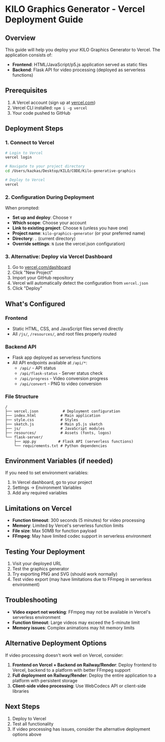 # KILO Graphics Generator - Vercel Deployment Guide

## Overview
This guide will help you deploy your KILO Graphics Generator to Vercel. The application consists of:
- **Frontend**: HTML/JavaScript/p5.js application served as static files
- **Backend**: Flask API for video processing (deployed as serverless functions)

## Prerequisites
1. A Vercel account (sign up at [vercel.com](https://vercel.com))
2. Vercel CLI installed: `npm i -g vercel`
3. Your code pushed to GitHub

## Deployment Steps

### 1. Connect to Vercel
```bash
# Login to Vercel
vercel login

# Navigate to your project directory
cd /Users/kazkas/Desktop/KILO/CODE/Kilo-generative-graphics

# Deploy to Vercel
vercel
```

### 2. Configuration During Deployment
When prompted:
- **Set up and deploy**: Choose `Y`
- **Which scope**: Choose your account
- **Link to existing project**: Choose `N` (unless you have one)
- **Project name**: `kilo-graphics-generator` (or your preferred name)
- **Directory**: `.` (current directory)
- **Override settings**: `N` (use the vercel.json configuration)

### 3. Alternative: Deploy via Vercel Dashboard
1. Go to [vercel.com/dashboard](https://vercel.com/dashboard)
2. Click "New Project"
3. Import your GitHub repository
4. Vercel will automatically detect the configuration from `vercel.json`
5. Click "Deploy"

## What's Configured

### Frontend
- Static HTML, CSS, and JavaScript files served directly
- All `/js/`, `/resources/`, and root files properly routed

### Backend API
- Flask app deployed as serverless functions
- All API endpoints available at `/api/*`:
  - `/api/` - API status
  - `/api/flask-status` - Server status check
  - `/api/progress` - Video conversion progress
  - `/api/convert` - PNG to video conversion

### File Structure
```
/
├── vercel.json           # Deployment configuration
├── index.html           # Main application
├── style.css            # Styles
├── sketch.js            # Main p5.js sketch
├── js/                  # JavaScript modules
├── resources/           # Assets (fonts, logos)
└── flask-server/
    ├── app.py          # Flask API (serverless functions)
    └── requirements.txt # Python dependencies
```

## Environment Variables (if needed)
If you need to set environment variables:
1. In Vercel dashboard, go to your project
2. Settings → Environment Variables
3. Add any required variables

## Limitations on Vercel
- **Function timeout**: 300 seconds (5 minutes) for video processing
- **Memory**: Limited by Vercel's serverless function limits
- **File size**: Max 50MB for function payload
- **FFmpeg**: May have limited codec support in serverless environment

## Testing Your Deployment
1. Visit your deployed URL
2. Test the graphics generator
3. Try exporting PNG and SVG (should work normally)
4. Test video export (may have limitations due to FFmpeg in serverless environment)

## Troubleshooting
- **Video export not working**: FFmpeg may not be available in Vercel's serverless environment
- **Function timeout**: Large videos may exceed the 5-minute limit
- **Memory issues**: Complex animations may hit memory limits

## Alternative Deployment Options
If video processing doesn't work well on Vercel, consider:
1. **Frontend on Vercel + Backend on Railway/Render**: Deploy frontend to Vercel, backend to a platform with better FFmpeg support
2. **Full deployment on Railway/Render**: Deploy the entire application to a platform with persistent storage
3. **Client-side video processing**: Use WebCodecs API or client-side libraries

## Next Steps
1. Deploy to Vercel
2. Test all functionality
3. If video processing has issues, consider the alternative deployment options above
